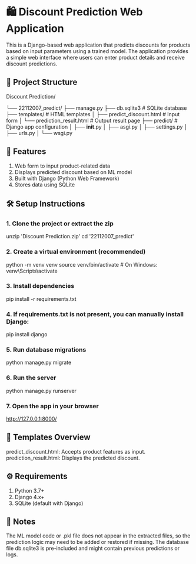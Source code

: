 # 🛍️ Discount Prediction Web Application
This is a Django-based web application that predicts discounts for products based on input parameters using a trained model. The application provides a simple web interface where users can enter product details and receive discount predictions.

## 📁 Project Structure
Discount Prediction/

└── 22112007_predict/
    ├── manage.py
    ├── db.sqlite3                  # SQLite database
    ├── templates/                  # HTML templates
    │   ├── predict_discount.html   # Input form
    │   └── prediction_result.html  # Output result page
    ├── predict/                    # Django app configuration
    │   ├── __init__.py
    │   ├── asgi.py
    │   ├── settings.py
    │   ├── urls.py
    │   └── wsgi.py

    
## 🚀 Features
1. Web form to input product-related data
2. Displays predicted discount based on ML model
3. Built with Django (Python Web Framework)
4. Stores data using SQLite

## 🛠️ Setup Instructions

### 1. Clone the project or extract the zip
unzip 'Discount Prediction.zip'
cd '22112007_predict'

### 2. Create a virtual environment (recommended)
python -m venv venv
source venv/bin/activate  # On Windows: venv\Scripts\activate

### 3. Install dependencies
pip install -r requirements.txt

### 4. If requirements.txt is not present, you can manually install Django:
pip install django

### 5. Run database migrations
python manage.py migrate

### 6. Run the server
python manage.py runserver

### 7. Open the app in your browser
http://127.0.0.1:8000/


## 📄 Templates Overview
predict_discount.html: Accepts product features as input.
prediction_result.html: Displays the predicted discount.

## ⚙️ Requirements
1. Python 3.7+
2. Django 4.x+
3. SQLite (default with Django)

## 📌 Notes
The ML model code or .pkl file does not appear in the extracted files, so the prediction logic may need to be added or restored if missing.
The database file db.sqlite3 is pre-included and might contain previous predictions or logs.

